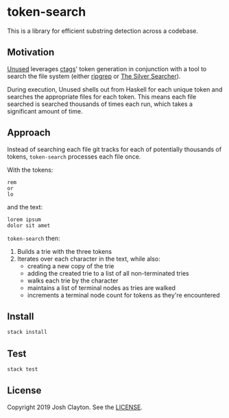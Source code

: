 # token-search

This is a library for efficient substring detection across a codebase.

## Motivation

[Unused] leverages [ctags]' token generation in conjunction with a tool to
search the file system (either [ripgrep] or [The Silver Searcher]).

During execution, Unused shells out from Haskell for each unique token and
searches the appropriate files for each token. This means each file searched is
searched thousands of times each run, which takes a significant amount of time.

[Unused]: https://unused.codes/
[ctags]: https://ctags.io/
[ripgrep]: https://github.com/BurntSushi/ripgrep
[The Silver Searcher]: https://geoff.greer.fm/ag/

## Approach

Instead of searching each file git tracks for each of potentially thousands of
tokens, `token-search` processes each file once.

With the tokens:

```
rem
or
lo
```

and the text:

```
lorem ipsum
dolor sit amet
```

`token-search` then:

1. Builds a trie with the three tokens
2. Iterates over each character in the text, while also:
   * creating a new copy of the trie
   * adding the created trie to a list of all non-terminated tries
   * walks each trie by the character
   * maintains a list of terminal nodes as tries are walked
   * increments a terminal node count for tokens as they're encountered

## Install

```sh
stack install
```

## Test

```sh
stack test
```

## License

Copyright 2019 Josh Clayton. See the [LICENSE](LICENSE).
